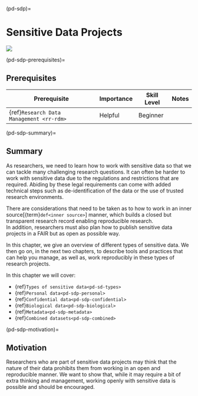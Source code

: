 (pd-sdp)=
# Sensitive Data Projects
[![](https://img.shields.io/static/v1?label=pathway&message=Early%20Career%20Researchers&color=blue)](/early-career-researchers.md)

(pd-sdp-prerequisites)=
## Prerequisites

| Prerequisite | Importance | Skill Level | Notes |
| -------------|----------|------|----|
| {ref}`Research Data Management <rr-rdm>` | Helpful | Beginner |  |

(pd-sdp-summary)=
## Summary


As researchers, we need to learn how to work with sensitive data so that we can tackle many challenging research questions. 
It can often be harder to work with sensitive data due to the regulations and restrictions that are required. Abiding by these legal requirements can come with added technical steps such as de-identification of the data or the use of trusted research environments. 

There are considerations that need to be taken as to how to work in an inner source[{term}`def<inner source>`] manner, which builds a closed but transparent research record enabling reproducible research.  
In addition, researchers must also plan how to publish sensitive data projects in a FAIR but as open as possible way.

In this chapter, we give an overview of different types of sensitive data. We then go on, in the next two chapters, to describe tools and practices that can help you manage, as well as, work reproducibly in these types of research projects. 

In this chapter we will cover:
* {ref}`Types of sensitive data<pd-sd-types>`
* {ref}`Personal data<pd-sdp-personal>`
* {ref}`Confidential data<pd-sdp-confidential>`
* {ref}`Biological data<pd-sdp-biological>`
* {ref}`Metadata<pd-sdp-metadata>`
* {ref}`Combined datasets<pd-sdp-combined>`

(pd-sdp-motivation)=
## Motivation
Researchers who are part of sensitive data projects may think that the nature of their data prohibits them from working in an open and reproducible manner. We want to show that, while it may require a bit of extra thinking and management, working openly with sensitive data is possible and should be encouraged.


